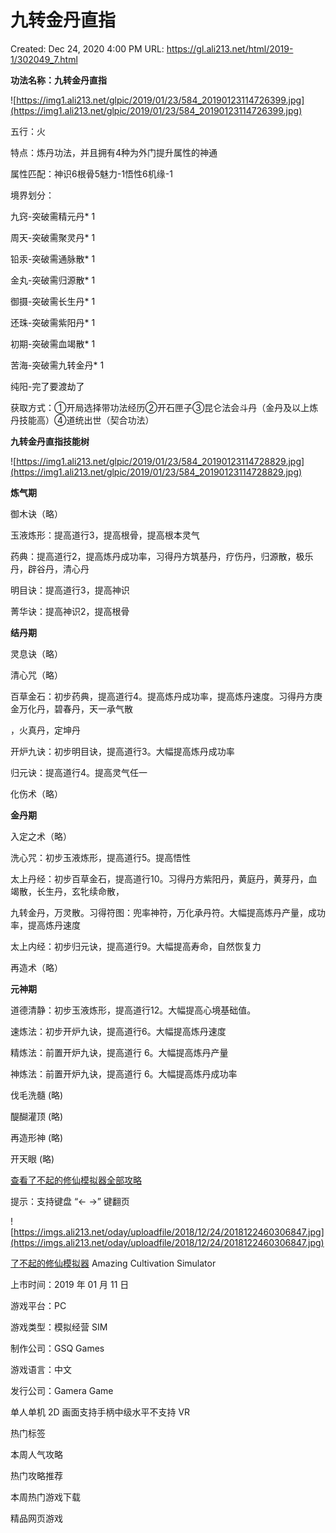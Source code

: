 # 九转金丹直指

Created: Dec 24, 2020 4:00 PM
URL: https://gl.ali213.net/html/2019-1/302049_7.html

**功法名称：九转金丹直指**

![https://img1.ali213.net/glpic/2019/01/23/584_20190123114726399.jpg](https://img1.ali213.net/glpic/2019/01/23/584_20190123114726399.jpg)

五行：火

特点：炼丹功法，并且拥有4种为外门提升属性的神通

属性匹配：神识6根骨5魅力-1悟性6机缘-1

境界划分：

九窍-突破需精元丹* 1

周天-突破需聚灵丹* 1

铅汞-突破需通脉散* 1

金丸-突破需归源散* 1

御摄-突破需长生丹* 1

还珠-突破需紫阳丹* 1

初期-突破需血竭散* 1

苦海-突破需九转金丹* 1

纯阳-完了要渡劫了

获取方式：①开局选择带功法经历②开石匣子③昆仑法会斗丹（金丹及以上炼丹技能高）④道统出世（契合功法）

**九转金丹直指技能树**

![https://img1.ali213.net/glpic/2019/01/23/584_20190123114728829.jpg](https://img1.ali213.net/glpic/2019/01/23/584_20190123114728829.jpg)

**炼气期**

御木诀（略）

玉液炼形：提高道行3，提高根骨，提高根本灵气

药典：提高道行2，提高炼丹成功率，习得丹方筑基丹，疗伤丹，归源散，极乐丹，辟谷丹，清心丹

明目诀：提高道行3，提高神识

菁华诀：提高神识2，提高根骨

**结丹期**

灵息诀（略）

清心咒（略）

百草金石：初步药典，提高道行4。提高炼丹成功率，提高炼丹速度。习得丹方庚金万化丹，碧春丹，天一承气散

，火真丹，定坤丹

开炉九诀：初步明目诀，提高道行3。大幅提高炼丹成功率

归元诀：提高道行4。提高灵气任一

化伤术（略）

**金丹期**

入定之术（略）

洗心咒：初步玉液炼形，提高道行5。提高悟性

太上丹经：初步百草金石，提高道行10。习得丹方紫阳丹，黄庭丹，黄芽丹，血竭散，长生丹，玄牝续命散，

九转金丹，万灵散。习得符图：兜率神符，万化承丹符。大幅提高炼丹产量，成功率，提高炼丹速度

太上内经：初步归元诀，提高道行9。大幅提高寿命，自然恢复力

再造术（略）

**元神期**

道德清静：初步玉液炼形，提高道行12。大幅提高心境基础值。

速炼法：初步开炉九诀，提高道行6。大幅提高炼丹速度

精炼法：前置开炉九诀，提高道行 6。大幅提高炼丹产量

神炼法：前置开炉九诀，提高道行 6。大幅提高炼丹成功率

伐毛洗髓 (略)

醍醐灌顶 (略)

再造形神 (略)

开天眼 (略)

[查看了不起的修仙模拟器全部攻略](https://gl.ali213.net/z/37691/)

提示：支持键盘 “← →” 键翻页

![https://imgs.ali213.net/oday/uploadfile/2018/12/24/2018122460306847.jpg](https://imgs.ali213.net/oday/uploadfile/2018/12/24/2018122460306847.jpg)

[了不起的修仙模拟器](https://www.ali213.net/zt/gsq/) Amazing Cultivation Simulator

上市时间：2019 年 01 月 11 日

游戏平台：PC

游戏类型：模拟经营 SIM

制作公司：GSQ Games

游戏语言：中文

发行公司：Gamera Game

单人单机 2D 画面支持手柄中级水平不支持 VR

热门标签

本周人气攻略

热门攻略推荐

本周热门游戏下载

精品网页游戏